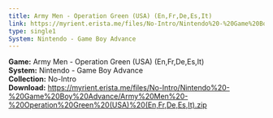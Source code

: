 ```yaml
---
title: Army Men - Operation Green (USA) (En,Fr,De,Es,It)
link: https://myrient.erista.me/files/No-Intro/Nintendo%20-%20Game%20Boy%20Advance/Army%20Men%20-%20Operation%20Green%20(USA)%20(En,Fr,De,Es,It).zip
type: single1
System: Nintendo - Game Boy Advance
---
```

<b>Game:</b> Army Men - Operation Green (USA) (En,Fr,De,Es,It)<br>
<b>System:</b> Nintendo - Game Boy Advance<br>
<b>Collection:</b> No-Intro<br>
<b>Download:</b> https://myrient.erista.me/files/No-Intro/Nintendo%20-%20Game%20Boy%20Advance/Army%20Men%20-%20Operation%20Green%20(USA)%20(En,Fr,De,Es,It).zip